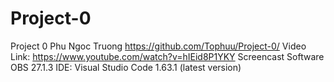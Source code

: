 # Project-0
Project 0
Phu Ngoc Truong
https://github.com/Tophuu/Project-0/
Video Link: https://www.youtube.com/watch?v=hIEid8P1YKY
Screencast Software OBS 27.1.3
IDE: Visual Studio Code 1.63.1 (latest version)
